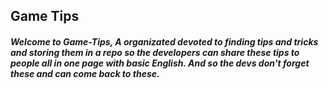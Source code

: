 ## Game Tips

##### Welcome to Game-Tips, A organizated devoted to finding tips and tricks and storing them in a repo so the developers can share these tips to people all in one page with basic English. And so the devs don't forget these and can come back to these.
